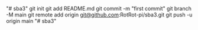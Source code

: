 "# sba3"  git init git add README.md git commit -m "first commit" git branch -M main git remote add origin git@github.com:RotRot-pi/sba3.git git push -u origin main
"# sba3" 
